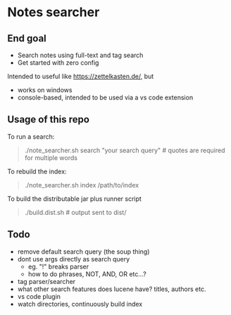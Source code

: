 # Notes searcher

## End goal

- Search notes using full-text and tag search
- Get started with zero config

Intended to useful like https://zettelkasten.de/, but

- works on windows
- console-based, intended to be used via a vs code extension


## Usage of this repo

To run a search:

> ./note_searcher.sh search "your search query"  # quotes are required for multiple words

To rebuild the index:

> ./note_searcher.sh index /path/to/index

To build the distributable jar plus runner script

> ./build.dist.sh  # output sent to dist/


## Todo
- remove default search query (the soup thing)
- dont use args directly as search query
    - eg. "!" breaks parser
    - how to do phrases, NOT, AND, OR etc...?
- tag parser/searcher
- what other search features does lucene have? titles, authors etc.
- vs code plugin
- watch directories, continuously build index
